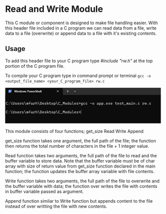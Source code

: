 # Read and Write Module
This C module or component is designed to make file handling easier. With this header file included in a C program we can read data from a file, write data to a file (overwrite) or append data to a file with it's existing contents.

## Usage
To add this header file to your C program type *#include "rw.h"* at the top portion of the C program file.

To compile your C program type in command prompt or terminal `gcc -o <output_file_name> <your_C_program_file> rw.c`

![Compilation](https://github.com/mohammedfarhannp/C_Modules/blob/master/ReadWrite%20Module/imgs/Screenshot_Compilation.png)

This module consists of four functions;
get_size
Read
Write
Append

get_size function takes one argument, the full path of the file; the function then returns the total number of characters in the file + 1 integer value.

Read function takes two arguments, the full path of the file to read and the buffer variable to store data. Note that the buffer variable must be of char array with size of return value from get_size function declared in the main function; the function updates the buffer array variable with file contents.

Write function takes two arguments, the full path of the file to overwrite and the buffer variable with data; the function over writes the file with contents in buffer variable passed as argument.

Append function similar to Write function but appends content to the file instead of over writting the file with new contents.
